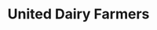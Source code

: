 ---
title: "United Dairy Farmers"
url: /milford/united-dairy-farmers-main-street/
shop: convenience
---